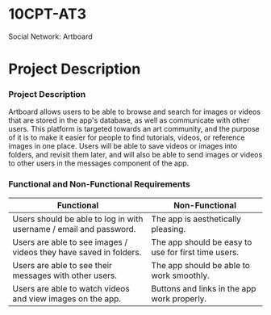 # 10CPT-AT3
Social Network: Artboard

# Project Description

### Project Description
Artboard allows users to be able to browse and search for images or videos that are stored in the app's database, as well as communicate with other users. This platform is targeted towards an art community, and the purpose of it is to make it easier for people to find tutorials, videos, or reference images in one place. Users will be able to save videos or images into folders, and revisit them later, and will also be able to send images or videos to other users in the messages component of the app.

### Functional and Non-Functional Requirements
| Functional | Non-Functional |
| ----------- | ----------- |
| Users should be able to log in with username / email and password. | The app is aesthetically pleasing. |
| Users are able to see images / videos they have saved in folders. | The app should be easy to use for first time users. |
| Users are able to see their messages with other users. | The app should be able to work smoothly. |
| Users are able to watch videos and view images on the app. | Buttons and links in the app work properly. |
